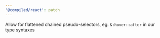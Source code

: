 ```yaml
---
'@compiled/react': patch
---
```


Allow for flattened chained pseudo-selectors, eg. `&:hover::after` in our type syntaxes
